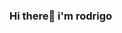 ### Hi there👋 i'm rodrigo

<!--
**Rodrigohub29/Rodrigohub29** is a ✨ _special_ ✨ repository because its `README.md` (this file) appears on your GitHub profile.

Here are some ideas to get you started:

-###  I’m currently Studying ...
- ###🌱 I’m currently learning tecnology of information
- ###👯 I’m looking to collaborate on ...
- ###🤔 I’m looking for help with ...
- ###💬 Ask me about questions related to my activities
-### 📫 How to reach me: instagram @rodigo_tails
- ###😄 Pronouns: ...
- ###⚡ Fun fact: ...
-->

